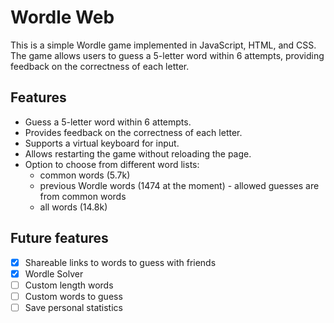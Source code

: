 # Wordle Web

This is a simple Wordle game implemented in JavaScript, HTML, and CSS. The game allows users to guess a 5-letter word within 6 attempts, providing feedback on the correctness of each letter.

## Features
- Guess a 5-letter word within 6 attempts.
- Provides feedback on the correctness of each letter.
- Supports a virtual keyboard for input.
- Allows restarting the game without reloading the page.
- Option to choose from different word lists:
    - common words (5.7k)
    - previous Wordle words (1474 at the moment) - allowed guesses are from common words
    - all words (14.8k)

## Future features
- [x] Shareable links to words to guess with friends
- [x] Wordle Solver
- [ ] Custom length words
- [ ] Custom words to guess
- [ ] Save personal statistics
